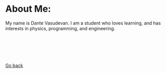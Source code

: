 <head>
  <link rel="shortcut icon" type="image/x-icon" href="favicon.ico" />
</head>

# About Me:

My name is Dante Vasudevan.
I am a student who loves learning, and has interests in physics, programming, and engineering.
<br>
<br>
<br>
<br>
<br>
<br>
<p><a href="https://dantevasudevan.github.io/">Go back</a></p>
